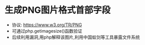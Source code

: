 # 生成PNG图片格式首部字段
- 协议: https://www.w3.org/TR/PNG
- 可通过php.getimagesize()函数验证
- 后续利用漏洞,用php解释该图片,利用中国蚁剑等工具暴露文件系统